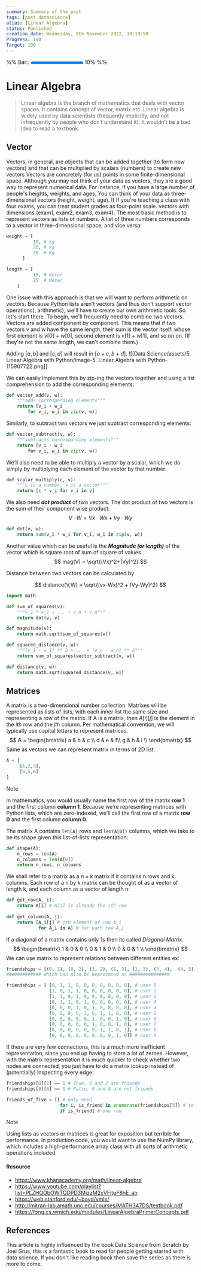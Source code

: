 ```yaml
---
summary: Summary of the post
tags: [post datascience]
alias: [Linear Algebra]
status: Published
creation_date: Wednesday, 9th November 2022, 18:19:50
Progress: 100
Target: 100
---
```

%%
Bar::  <progress max=100 value=100> </progress> 10%
%%
# Linear Algebra
> Linear algebra is the branch of mathematics that deals with vector spaces. It contains concept of vector, matrix etc. Linear algebra is widely used by data scientists (frequently implicitly, and not infrequently by people who don’t understand it). It wouldn’t be a bad idea to read a textbook.

## Vector 
Vectors, in general, are objects that can be added together (to form new vectors) and that can be multiplied by scalars (numbers) to create new vectors Vectors are concretely (for us) points in some finite-dimensional space. Although you may not think of your data as vectors, they are a good way to represent numerical data. For instance, if you have a large number of people's heights, weights, and ages, You can think of your data as three-dimensional vectors (height, weight, age). If If you're teaching a class with four exams, you can treat student grades as four-point scale. vectors with dimensions (exam1, exam2, exam3, exam4). The most basic method is to represent vectors as lists of numbers. A list of three numbers corresponds to a vector in three-dimensional space, and vice versa:

```python
weight = [
		  10, # kg
		  20, # kg
		  30  # Kg
	  ]

length = [
		  15, # meter
		  25  # Meter
	]
```

One issue with this approach is that we will want to perform arithmetic on vectors. Because Python lists aren't vectors (and thus don't support vector operations), arithmetic), we'll have to create our own arithmetic tools. So let's start there. To begin, we'll frequently need to combine two vectors. Vectors are added component by component. This means that if two vectors v and w have the same length, their sum is the vector itself. whose first element is $v[0]$ + $w[0]$, second element is $v[1] + w[1]$, and so on on. (If they're not the same length, we can't combine them.) 

Adding $[a, b]$ and $[c,d]$ will result in $[a+c, b+d]$.
![[Data Science/assets/5. Linear Algebra with Python/image-5. Linear Algebra with Python-115907722.png]]

We can easily implement this by zip-ing the vectors together and using a list comprehension to add the corresponding elements:  
```python
def vector_add(v, w):  
	"""adds corresponding elements"""  
	return [v_i + w_i  
		for v_i, w_i in zip(v, w)]
```

Similarly, to subtract two vectors we just subtract corresponding elements:
```python
def vector_subtract(v, w):  
	"""subtracts corresponding elements"""  
	return [v_i - w_i  
		for v_i, w_i in zip(v, w)]
```

We’ll also need to be able to multiply a vector by a scalar, which we do simply by multiplying each element of the vector by that number:

```python
def scalar_multiply(c, v):  
	"""c is a number, v is a vector"""  
	return [c * v_i for v_i in v]
```

We also need ***dot product*** of two vectors. The dot product of two vectors is the sum of their component wise product:
$$V{\cdot}W = Vx {\cdot} Wx + Vy{\cdot}Wy$$

```python
def dot(v, w):
	return sum(v_i * w_i for v_i, w_i in zip(v, w))
```

Another value which can be useful is the ***Magnitude (or length)*** of the vector which is square root of sum of square of values.
$$ mag(V) = \sqrt{(Vx)^2+(Vy)^2} $$

Distance between two vectors can be calculated by

$$ distance(V,W) = \sqrt{(vx-Wx)^2 + (Vy-Wy)^2} $$
```python
import math

def sum_of_squares(v):  
	"""v_1 * v_1 + ... + v_n * v_n"""  
	return dot(v, v)

def magnitude(v):  
	return math.sqrt(sum_of_squares(v))

def squared_distance(v, w):  
	"""(v_1 - w_1) ** 2 + ... + (v_n - w_n) ** 2"""  
	return sum_of_squares(vector_subtract(v, w))

def distance(v, w):  
	return math.sqrt(squared_distance(v, w))
```


## Matrices

A matrix is a two-dimensional number collection. Matrixes will be represented as lists of lists, with each inner list the same size and representing a row of the matrix. If A is a matrix, then $A[i][j]$ is the element in the *ith* row and the *jth* column. Per mathematical convention, we will typically use capital letters to represent matrices.
$$
A = \begin{bmatrix} 
a & b & c \\ 
d & e & f\\ g & h & i \\ 
\end{bmatrix}
$$
Same as vectors we can represent matrix in terms of 2D list. 
```python
A = [
	 [1,2,3],
	 [4,5,6]
]
```

> [!note]
> In mathematics, you would usually name the first row of the matrix **row 1** and the first column **column 1**. Because we’re representing matrices with Python lists, which are zero-indexed, we’ll call the first row of a matrix **row 0** and the first column **column 0.**

The matrix A contains `len(A)` rows and `len(A[0])` columns, which we take to be its shape given this list-of-lists representation:
```python
def shape(A):
	n_rows = len(A)
	n_columns = len(A[0])
	return n_rows, n_columns
```

We shall refer to a matrix as a $n \times k$ matrix if it contains n rows and k columns. Each row of a n by k matrix can be thought of as a vector of length k, and each column as a vector of length n:
```python
def get_row(A, i):  
	return A[i] # A[i] is already the ith row  
	
def get_column(A, j):  
	return [A_i[j] # jth element of row A_i  
			for A_i in A] # for each row A_i
```

If a diagonal of a matrix contains only 1s then its called *Diagonal Matrix*.
$$
\begin{bmatrix}
1 & 0 & 0 \\
0 & 1 & 0 \\
0 & 0 & 1 \\
\end{bmatrix} 
$$
We can use matrix to represent relations between different entities ex:

```python
friendships = [(0, 1), (0, 2), (1, 2), (1, 3), (2, 3), (3, 4),  (4, 5), (5, 6), (5, 7), (6, 8), (7, 8), (8, 9)]
############# Which Can Also be Represnted as ###############

friendships = [ [0, 1, 1, 0, 0, 0, 0, 0, 0, 0], # user 0  
				[1, 0, 1, 1, 0, 0, 0, 0, 0, 0], # user 1  
				[1, 1, 0, 1, 0, 0, 0, 0, 0, 0], # user 2  
				[0, 1, 1, 0, 1, 0, 0, 0, 0, 0], # user 3  
				[0, 0, 0, 1, 0, 1, 0, 0, 0, 0], # user 4  
				[0, 0, 0, 0, 1, 0, 1, 1, 0, 0], # user 5  
				[0, 0, 0, 0, 0, 1, 0, 0, 1, 0], # user 6  
				[0, 0, 0, 0, 0, 1, 0, 0, 1, 0], # user 7  
				[0, 0, 0, 0, 0, 0, 1, 1, 0, 1], # user 8  
				[0, 0, 0, 0, 0, 0, 0, 0, 1, 0]] # user 9

```

If there are very few connections, this is a much more inefficient representation, since you end up having to store a lot of zeroes. However, with the matrix representation it is  much  quicker  to  check  whether two nodes are connected, you just have to do a matrix lookup instead of (potentially) inspecting every edge:
```python
friendships[0][2] == 1 # True, 0 and 2 are friends  
friendships[0][8] == 1 # False, 0 and 8 are not friends

friends_of_five = [i # only need  
					for i, is_friend in enumerate(friendships[5]) # to look at  
					if is_friend] # one row
```

> [!note]
> Using lists as vectors or matrices is great for exposition but terrible for performance. In production code, you would want to use the NumPy library, which includes a high-performance array class with all sorts of arithmetic operations included.


#### Resource 
- https://www.khanacademy.org/math/linear-algebra
- https://www.youtube.com/playlist?list=PLZHQObOWTQDPD3MizzM2xVFitgF8hE_ab
- https://web.stanford.edu/~boyd/vmls/
- http://mitran-lab.amath.unc.edu/courses/MATH347DS/textbook.pdf
- https://fong.cs.wmich.edu/modules/LinearAlgebraPrimerConcepts.pdf

## References

This article is highly influenced by the book Data Science from Scratch by Joel Grus, this is a fantastic book to read for people getting started with data science. If you don't like reading book then save the series as there is more to come.